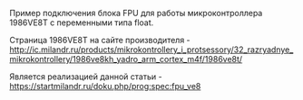 Пример подключения блока FPU для работы микроконтроллера 1986VE8T с переменными типа float. 

Страница 1986VE8T на сайте производителя - http://ic.milandr.ru/products/mikrokontrollery_i_protsessory/32_razryadnye_mikrokontrollery/1986ve8kh_yadro_arm_cortex_m4f/1986ve8t/

Является реализацией данной статьи - https://startmilandr.ru/doku.php/prog:spec:fpu_ve8
